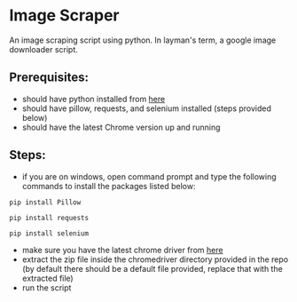 # Image Scraper  
An image scraping script using python. In layman's term, a google image downloader script.
## Prerequisites:
- should have python installed from [here](https://www.python.org/downloads/)
- should have pillow, requests, and selenium installed (steps provided below)
- should have the latest Chrome version up and running
## Steps:
- if you are on windows, open command prompt and type the following commands to install the packages listed below:

```pip install Pillow```

```pip install requests```

```pip install selenium```
- make sure you have the latest chrome driver from [here](https://chromedriver.chromium.org/home)
- extract the zip file inside the chromedriver directory provided in the repo (by default there should be a default file provided, replace that with the extracted file)
- run the script
